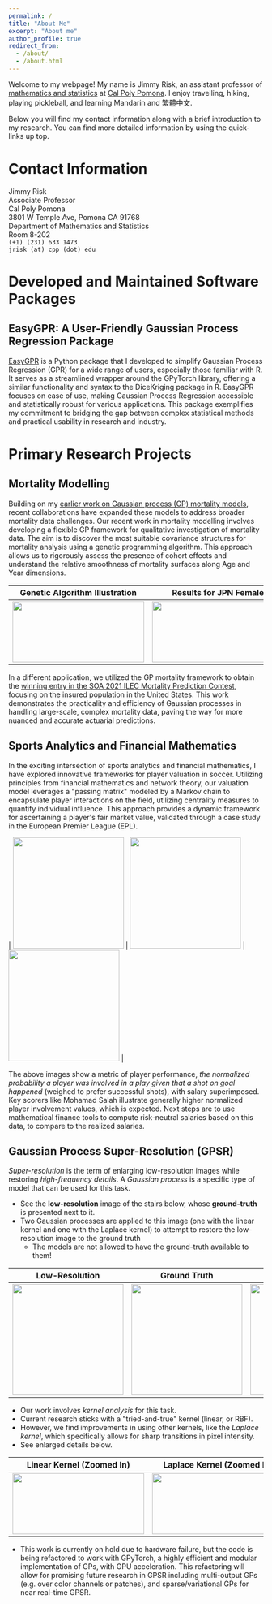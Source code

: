 ```yaml
---
permalink: /
title: "About Me"
excerpt: "About me"
author_profile: true
redirect_from: 
  - /about/
  - /about.html
---
```


Welcome to my webpage!  My name is Jimmy Risk, an assistant professor of [mathematics and statistics](https://www.cpp.edu/sci/mathematics-statistics/) at [Cal Poly Pomona](https://www.cpp.edu/).  I enjoy travelling, hiking, playing pickleball, and learning Mandarin and 繁體中文.

Below you will find my contact information along with a brief introduction to my research.  You can find more detailed information by using the quick-links up top.

# Contact Information

Jimmy Risk \
Associate Professor \
Cal Poly Pomona \
3801 W Temple Ave, Pomona CA 91768\
Department of Mathematics and Statistics\
Room 8-202\
``(+1) (231) 633 1473``\
``jrisk (at) cpp (dot) edu``

# Developed and Maintained Software Packages

## EasyGPR: A User-Friendly Gaussian Process Regression Package

[EasyGPR](https://github.com/jimmyrisk/EasyGPR) is a Python package that I developed to simplify Gaussian Process Regression (GPR) for a wide range of users, especially those familiar with R. It serves as a streamlined wrapper around the GPyTorch library, offering a similar functionality and syntax to the DiceKriging package in R. EasyGPR focuses on ease of use, making Gaussian Process Regression accessible and statistically robust for various applications. This package exemplifies my commitment to bridging the gap between complex statistical methods and practical usability in research and industry.


# Primary Research Projects

## Mortality Modelling

Building on my [earlier work on Gaussian process (GP) mortality models](https://www.cambridge.org/core/journals/astin-bulletin-journal-of-the-iaa/article/gaussian-process-models-for-mortality-rates-and-improvement-factors/A2D48AFF8E32CEABF9B9DB899194D9C2), recent collaborations have expanded these models to address broader mortality data challenges. Our recent work in mortality modelling involves developing a flexible GP framework for qualitative investigation of mortality data. The aim is to discover the most suitable covariance structures for mortality analysis using a genetic programming algorithm. This approach allows us to rigorously assess the presence of cohort effects and understand the relative smoothness of mortality surfaces along Age and Year dimensions. 

| Genetic Algorithm Illustration  | Results for JPN Female |
|---|---|
| <image src = "ga.png" width="260px" height="120px"></image> | <image src = "CircBar_JPN_Female_complex_v2.png" width="260px" height="120px"></image> |


In a different application, we utilized the GP mortality framework to obtain the [winning entry in the SOA 2021 ILEC Mortality Prediction Contest](https://www.soa.org/research/opportunities/2021-individual-life-experience-contest/), focusing on the insured population in the United States. This work demonstrates the practicality and efficiency of Gaussian processes in handling large-scale, complex mortality data, paving the way for more nuanced and accurate actuarial predictions.

## Sports Analytics and Financial Mathematics

In the exciting intersection of sports analytics and financial mathematics, I have explored innovative frameworks for player valuation in soccer. Utilizing principles from financial mathematics and network theory, our valuation model leverages a "passing matrix" modeled by a Markov chain to encapsulate player interactions on the field, utilizing centrality measures to quantify individual influence. This approach provides a dynamic framework for ascertaining a player's fair market value, validated through a case study in the European Premier League (EPL). 

| <image src = "Liverpool--MohamadSalah_player_involvement_norm.png" width="219px" height="219px"></image> | <image src = "Liverpool--TrentAlexander-Arnold_player_involvement_norm.png" width="219px" height="219px"></image> |<image src = "Liverpool--VirgilVanDijk_player_involvement_norm.png" width="219px" height="219px"></image> |

The above images show a metric of player performance, *the normalized probability a player was involved in a play given that a shot on goal happened* (weighed to prefer successful shots), with salary superimposed.  Key scorers like Mohamad Salah illustrate generally higher normalized player involvement values, which is expected.  Next steps are to use mathematical finance tools to compute risk-neutral salaries based on this data, to compare to the realized salaries.

## Gaussian Process Super-Resolution (GPSR)

*Super-resolution* is the term of enlarging low-resolution images while restoring *high-frequency details*.  A *Gaussian process* is a specific type of model that can be used for this task.

* See the **low-resolution** image of the stairs below, whose **ground-truth** is presented next to it.  
* Two Gaussian processes are applied to this image (one with the linear kernel and one with the Laplace kernel) to attempt to restore the low-resolution image to the ground truth
  * The models are not allowed to have the ground-truth available to them!

| Low-Resolution | Ground Truth | Linear Kernel | Laplace Kernel  |
|:---:|:---:|:---:|:---:|
| <image src = "SC2_LR.png" width="219px" height="219px"></image> | <image src = "SC2_GT.png" width="219px" height="219px"></image> |<image src = "SC2_DP.png" width="219px" height="219px"></image> | <image src = "SC2_EXP.png" width="219px" height="219px"></image> |

* Our work involves *kernel analysis* for this task.
* Current research sticks with a "tried-and-true" kernel (linear, or RBF).  
* However, we find improvements in using other kernels, like the *Laplace kernel*, which specifically allows for sharp transitions in pixel intensity.
* See enlarged details below.

| Linear Kernel (Zoomed In)  | Laplace Kernel (Zoomed In) |
|---|---|
| <image src = "SC2_DP1.png" width="260px" height="120px"></image> | <image src = "SC2_EXP1.png" width="260px" height="120px"></image> |

* This work is currently on hold due to hardware failure, but the code is being refactored to work with GPyTorch, a highly efficient and modular implementation of GPs, with GPU acceleration.  This refactoring will allow for promising future research in GPSR including multi-output GPs (e.g. over color channels or patches), and sparse/variational GPs for near real-time GPSR.


